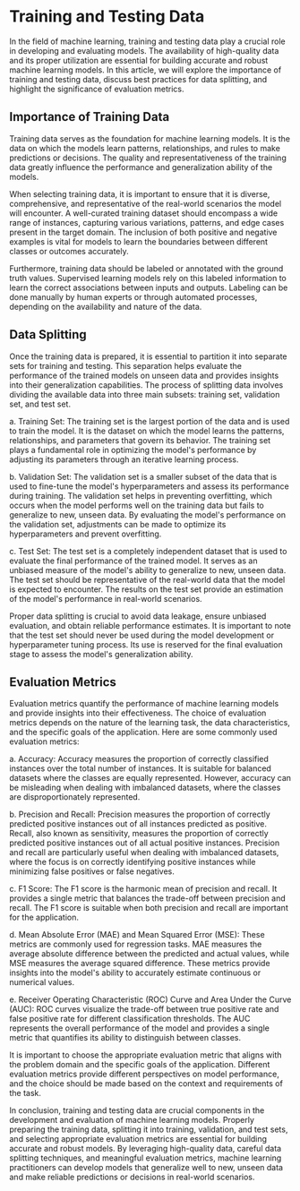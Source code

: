 # Training and Testing Data

In the field of machine learning, training and testing data play a crucial role in developing and evaluating models. The availability of high-quality data and its proper utilization are essential for building accurate and robust machine learning models. In this article, we will explore the importance of training and testing data, discuss best practices for data splitting, and highlight the significance of evaluation metrics.

## Importance of Training Data

Training data serves as the foundation for machine learning models. It is the data on which the models learn patterns, relationships, and rules to make predictions or decisions. The quality and representativeness of the training data greatly influence the performance and generalization ability of the models.

When selecting training data, it is important to ensure that it is diverse, comprehensive, and representative of the real-world scenarios the model will encounter. A well-curated training dataset should encompass a wide range of instances, capturing various variations, patterns, and edge cases present in the target domain. The inclusion of both positive and negative examples is vital for models to learn the boundaries between different classes or outcomes accurately.

Furthermore, training data should be labeled or annotated with the ground truth values. Supervised learning models rely on this labeled information to learn the correct associations between inputs and outputs. Labeling can be done manually by human experts or through automated processes, depending on the availability and nature of the data.

## Data Splitting

Once the training data is prepared, it is essential to partition it into separate sets for training and testing. This separation helps evaluate the performance of the trained models on unseen data and provides insights into their generalization capabilities. The process of splitting data involves dividing the available data into three main subsets: training set, validation set, and test set.

a. Training Set: The training set is the largest portion of the data and is used to train the model. It is the dataset on which the model learns the patterns, relationships, and parameters that govern its behavior. The training set plays a fundamental role in optimizing the model's performance by adjusting its parameters through an iterative learning process.

b. Validation Set: The validation set is a smaller subset of the data that is used to fine-tune the model's hyperparameters and assess its performance during training. The validation set helps in preventing overfitting, which occurs when the model performs well on the training data but fails to generalize to new, unseen data. By evaluating the model's performance on the validation set, adjustments can be made to optimize its hyperparameters and prevent overfitting.

c. Test Set: The test set is a completely independent dataset that is used to evaluate the final performance of the trained model. It serves as an unbiased measure of the model's ability to generalize to new, unseen data. The test set should be representative of the real-world data that the model is expected to encounter. The results on the test set provide an estimation of the model's performance in real-world scenarios.

Proper data splitting is crucial to avoid data leakage, ensure unbiased evaluation, and obtain reliable performance estimates. It is important to note that the test set should never be used during the model development or hyperparameter tuning process. Its use is reserved for the final evaluation stage to assess the model's generalization ability.

## Evaluation Metrics

Evaluation metrics quantify the performance of machine learning models and provide insights into their effectiveness. The choice of evaluation metrics depends on the nature of the learning task, the data characteristics, and the specific goals of the application. Here are some commonly used evaluation metrics:

a. Accuracy: Accuracy measures the proportion of correctly classified instances over the total number of instances. It is suitable for balanced datasets where the classes are equally represented. However, accuracy can be misleading when dealing with imbalanced datasets, where the classes are disproportionately represented.

b. Precision and Recall: Precision measures the proportion of correctly predicted positive instances out of all instances predicted as positive. Recall, also known as sensitivity, measures the proportion of correctly predicted positive instances out of all actual positive instances. Precision and recall are particularly useful when dealing with imbalanced datasets, where the focus is on correctly identifying positive instances while minimizing false positives or false negatives.

c. F1 Score: The F1 score is the harmonic mean of precision and recall. It provides a single metric that balances the trade-off between precision and recall. The F1 score is suitable when both precision and recall are important for the application.

d. Mean Absolute Error (MAE) and Mean Squared Error (MSE): These metrics are commonly used for regression tasks. MAE measures the average absolute difference between the predicted and actual values, while MSE measures the average squared difference. These metrics provide insights into the model's ability to accurately estimate continuous or numerical values.

e. Receiver Operating Characteristic (ROC) Curve and Area Under the Curve (AUC): ROC curves visualize the trade-off between true positive rate and false positive rate for different classification thresholds. The AUC represents the overall performance of the model and provides a single metric that quantifies its ability to distinguish between classes.

It is important to choose the appropriate evaluation metric that aligns with the problem domain and the specific goals of the application. Different evaluation metrics provide different perspectives on model performance, and the choice should be made based on the context and requirements of the task.

In conclusion, training and testing data are crucial components in the development and evaluation of machine learning models. Properly preparing the training data, splitting it into training, validation, and test sets, and selecting appropriate evaluation metrics are essential for building accurate and robust models. By leveraging high-quality data, careful data splitting techniques, and meaningful evaluation metrics, machine learning practitioners can develop models that generalize well to new, unseen data and make reliable predictions or decisions in real-world scenarios.
